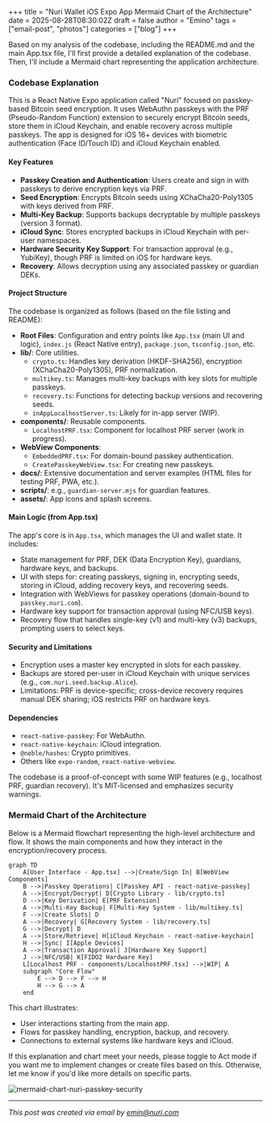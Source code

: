 +++
title = "Nuri Wallet iOS Expo App Mermaid Chart of the Architecture"
date = 2025-08-28T08:30:02Z
draft = false
author = "Emino"
tags = ["email-post", "photos"]
categories = ["blog"]
+++

Based on my analysis of the codebase, including the README.md and the main
App.tsx file, I'll first provide a detailed explanation of the codebase.
Then, I'll include a Mermaid chart representing the application
architecture.

### Codebase Explanation

This is a React Native Expo application called "Nuri" focused on
passkey-based Bitcoin seed encryption. It uses WebAuthn passkeys with the
PRF (Pseudo-Random Function) extension to securely encrypt Bitcoin seeds,
store them in iCloud Keychain, and enable recovery across multiple
passkeys. The app is designed for iOS 16+ devices with biometric
authentication (Face ID/Touch ID) and iCloud Keychain enabled.

#### Key Features
- **Passkey Creation and Authentication**: Users create and sign in with
passkeys to derive encryption keys via PRF.
- **Seed Encryption**: Encrypts Bitcoin seeds using XChaCha20-Poly1305 with
keys derived from PRF.
- **Multi-Key Backup**: Supports backups decryptable by multiple passkeys
(version 3 format).
- **iCloud Sync**: Stores encrypted backups in iCloud Keychain with
per-user namespaces.
- **Hardware Security Key Support**: For transaction approval (e.g.,
YubiKey), though PRF is limited on iOS for hardware keys.
- **Recovery**: Allows decryption using any associated passkey or guardian
DEKs.

#### Project Structure
The codebase is organized as follows (based on the file listing and README):
- **Root Files**: Configuration and entry points like `App.tsx` (main UI
and logic), `index.js` (React Native entry), `package.json`,
`tsconfig.json`, etc.
- **lib/**: Core utilities.
  - `crypto.ts`: Handles key derivation (HKDF-SHA256), encryption
(XChaCha20-Poly1305), PRF normalization.
  - `multikey.ts`: Manages multi-key backups with key slots for multiple
passkeys.
  - `recovery.ts`: Functions for detecting backup versions and recovering
seeds.
  - `inAppLocalhostServer.ts`: Likely for in-app server (WIP).
- **components/**: Reusable components.
  - `LocalhostPRF.tsx`: Component for localhost PRF server (work in
progress).
- **WebView Components**:
  - `EmbeddedPRF.tsx`: For domain-bound passkey authentication.
  - `CreatePasskeyWebView.tsx`: For creating new passkeys.
- **docs/**: Extensive documentation and server examples (HTML files for
testing PRF, PWA, etc.).
- **scripts/**: e.g., `guardian-server.mjs` for guardian features.
- **assets/**: App icons and splash screens.

#### Main Logic (from App.tsx)
The app's core is in `App.tsx`, which manages the UI and wallet state. It
includes:
- State management for PRF, DEK (Data Encryption Key), guardians, hardware
keys, and backups.
- UI with steps for: creating passkeys, signing in, encrypting seeds,
storing in iCloud, adding recovery keys, and recovering seeds.
- Integration with WebViews for passkey operations (domain-bound to `
passkey.nuri.com`).
- Hardware key support for transaction approval (using NFC/USB keys).
- Recovery flow that handles single-key (v1) and multi-key (v3) backups,
prompting users to select keys.

#### Security and Limitations
- Encryption uses a master key encrypted in slots for each passkey.
- Backups are stored per-user in iCloud Keychain with unique services
(e.g., `com.nuri.seed.backup.Alice`).
- Limitations: PRF is device-specific; cross-device recovery requires
manual DEK sharing; iOS restricts PRF on hardware keys.

#### Dependencies
- `react-native-passkey`: For WebAuthn.
- `react-native-keychain`: iCloud integration.
- `@noble/hashes`: Crypto primitives.
- Others like `expo-random`, `react-native-webview`.

The codebase is a proof-of-concept with some WIP features (e.g., localhost
PRF, guardian recovery). It's MIT-licensed and emphasizes security warnings.

### Mermaid Chart of the Architecture
Below is a Mermaid flowchart representing the high-level architecture and
flow. It shows the main components and how they interact in the
encryption/recovery process.

```mermaid
graph TD
    A[User Interface - App.tsx] -->|Create/Sign In| B[WebView Components]
    B -->|Passkey Operations| C[Passkey API - react-native-passkey]
    A -->|Encrypt/Decrypt| D[Crypto Library - lib/crypto.ts]
    D -->|Key Derivation| E[PRF Extension]
    A -->|Multi-Key Backup| F[Multi-Key System - lib/multikey.ts]
    F -->|Create Slots| D
    A -->|Recovery| G[Recovery System - lib/recovery.ts]
    G -->|Decrypt| D
    A -->|Store/Retrieve| H[iCloud Keychain - react-native-keychain]
    H -->|Sync| I[Apple Devices]
    A -->|Transaction Approval| J[Hardware Key Support]
    J -->|NFC/USB| K[FIDO2 Hardware Key]
    L[Localhost PRF - components/LocalhostPRF.tsx] -->|WIP| A
    subgraph "Core Flow"
        E --> D --> F --> H
        H --> G --> A
    end
```

This chart illustrates:
- User interactions starting from the main app.
- Flows for passkey handling, encryption, backup, and recovery.
- Connections to external systems like hardware keys and iCloud.

If this explanation and chart meet your needs, please toggle to Act mode if
you want me to implement changes or create files based on this. Otherwise,
let me know if you'd like more details on specific parts.


![mermaid-chart-nuri-passkey-security](/media/nuri-wallet-ios-expo-app-mermaid-chart-of-the-architecture/mermaid-chart-nuri-passkey-security.png)

---
*This post was created via email by emin@nuri.com*
